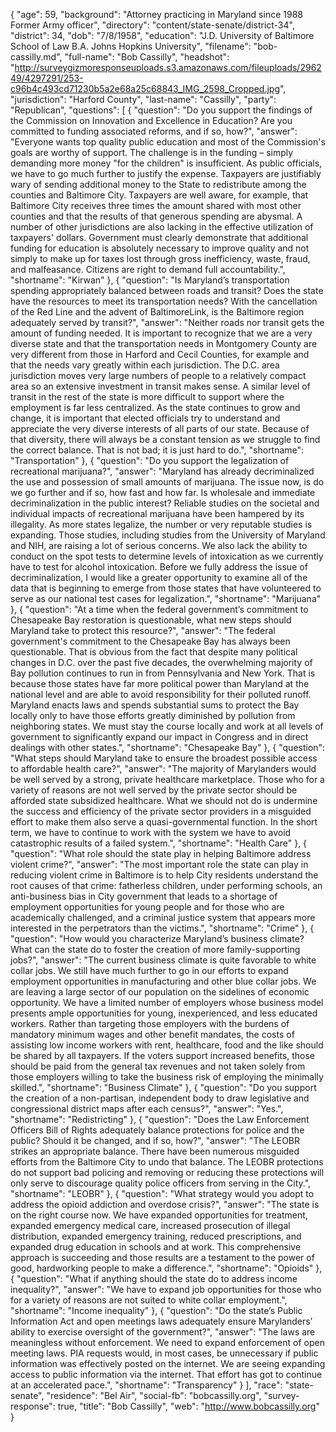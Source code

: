 {
  "age": 59,
  "background": "Attorney practicing in Maryland since 1988 Former Army officer",
  "directory": "content/state-senate/district-34",
  "district": 34,
  "dob": "7/8/1958",
  "education": "J.D. University of Baltimore School of Law B.A. Johns Hopkins University",
  "filename": "bob-cassilly.md",
  "full-name": "Bob Cassilly",
  "headshot": "http://surveygizmoresponseuploads.s3.amazonaws.com/fileuploads/296249/4297291/253-c96b4c493cd71230b5a2e68a25c68843_IMG_2598_Cropped.jpg",
  "jurisdiction": "Harford County",
  "last-name": "Cassilly",
  "party": "Republican",
  "questions": [
    {
      "question": "Do you support the findings of the Commission on Innovation and Excellence in Education? Are you committed to funding associated reforms, and if so, how?",
      "answer": "Everyone wants top quality public education and most of the Commission's goals are worthy of support.  The challenge is in the funding – simply demanding more money \"for the children\" is insufficient.  As public officials, we have to go much further to justify the expense.  Taxpayers are justifiably wary of sending additional money to the State to redistribute among the counties and Baltimore City.  Taxpayers are well aware, for example, that Baltimore City receives three times the amount shared with most other counties and that the results of that generous spending are abysmal.  A number of other jurisdictions are also lacking in the effective utilization of taxpayers' dollars.  Government must clearly demonstrate that additional funding for education is absolutely necessary to improve quality and not simply to make up for taxes lost through gross inefficiency, waste, fraud, and malfeasance.  Citizens are right to demand full accountability.",
      "shortname": "Kirwan"
    },
    {
      "question": "Is Maryland’s transportation spending appropriately balanced between roads and transit? Does the state have the resources to meet its transportation needs? With the cancellation of the Red Line and the advent of BaltimoreLink, is the Baltimore region adequately served by transit?",
      "answer": "Neither roads nor transit gets the amount of funding needed.   It is important to recognize that we are a very diverse state and that the transportation needs in Montgomery County are very different from those in Harford and Cecil Counties, for example and that the needs vary greatly within each jurisdiction.   The D.C. area jurisdiction moves very large numbers of people to a relatively compact area so an extensive investment in transit makes sense.  A similar level of transit in the rest of the state is more difficult to support where the employment is far less centralized.   As the state continues to grow and change, it is important that elected officials try to understand and appreciate the very diverse interests of all parts of our state.  Because of that diversity, there will always be a constant tension as we struggle to find the correct balance.  That is not bad; it is just hard to do.",
      "shortname": "Transportation"
    },
    {
      "question": "Do you support the legalization of recreational marijuana?",
      "answer": "Maryland has already decriminalized the use and possession of small amounts of marijuana.  The issue now, is do we go further and if so, how fast and how far.   Is wholesale and immediate decriminalization in the public interest?  Reliable studies on the societal and individual impacts of recreational marijuana have been hampered by its illegality.  As more states legalize, the number or very reputable studies is expanding.    Those studies, including studies from the University of Maryland and NIH, are raising a lot of serious concerns.   We also lack the ability to conduct on the spot tests to determine levels of intoxication as we currently have to test for alcohol intoxication.   Before we fully address the issue of decriminalization, I would like a greater opportunity to examine all of the data that is beginning to emerge from those states that have volunteered to serve as our national test cases for legalization.",
      "shortname": "Marijuana"
    },
    {
      "question": "At a time when the federal government’s commitment to Chesapeake Bay restoration is questionable, what new steps should Maryland take to protect this resource?",
      "answer": "The federal government's commitment to the Chesapeake Bay has always been questionable.  That is obvious from the fact that despite many political changes in D.C. over  the past five  decades, the overwhelming majority of Bay pollution continues to run in from Pennsylvania and New York.  That is because those states have far more political power than Maryland at the national level and are able to avoid responsibility for their polluted runoff.  Maryland enacts laws and spends substantial sums to protect the Bay locally only to have those efforts greatly diminished by pollution from neighboring states.  We must stay the course locally and work at all levels of government to significantly expand our impact in Congress and in direct dealings with other states.",
      "shortname": "Chesapeake Bay"
    },
    {
      "question": "What steps should Maryland take to ensure the broadest possible access to affordable health care?",
      "answer": "The majority of Marylanders would be well served by a strong, private healthcare marketplace.  Those who for a variety of reasons are not well served by the private sector should be afforded state subsidized healthcare.  What we should not do is undermine the success and efficiency of the private sector providers in a misguided effort to make them also serve a quasi-governmental function.   In the short term, we have to continue to work with the system we have to avoid catastrophic results of a failed system.",
      "shortname": "Health Care"
    },
    {
      "question": "What role should the state play in helping Baltimore address violent crime?",
      "answer": "The most important role the state can play in reducing violent crime in Baltimore is to help City residents understand the root causes of that crime: fatherless children, under performing schools, an anti-business bias in City government that leads to a shortage of employment opportunities for young people and for those who are academically challenged, and a criminal justice system that appears more interested in the perpetrators than the victims.",
      "shortname": "Crime"
    },
    {
      "question": "How would you characterize Maryland’s business climate? What can the state do to foster the creation of more family-supporting jobs?",
      "answer": "The current business climate is quite favorable to white collar jobs.  We still have much further to go in our efforts to expand employment opportunities in manufacturing and other blue collar jobs.  We are leaving a large sector of our population on the sidelines of economic opportunity.  We have a limited number of employers whose business model presents ample opportunities for young, inexperienced, and less educated workers.  Rather than targeting those employers with the burdens of mandatory minimum wages and other benefit mandates, the costs of assisting low income workers with rent, healthcare, food and the like should be shared by all taxpayers.  If the voters support increased benefits, those should be paid from the general tax revenues and not taken solely from those employers willing  to take the business risk of employing the minimally skilled.",
      "shortname": "Business Climate"
    },
    {
      "question": "Do you support the creation of a non-partisan, independent body to draw legislative and congressional district maps after each census?",
      "answer": "Yes.",
      "shortname": "Redistricting"
    },
    {
      "question": "Does the Law Enforcement Officers Bill of Rights adequately balance protections for police and the public? Should it be changed, and if so, how?",
      "answer": "The LEOBR strikes an appropriate balance.  There have been numerous misguided efforts from the Baltimore City to undo that balance.    The LEOBR protections do not support bad policing and removing or reducing these protections will only serve to discourage quality police officers from serving in the City.",
      "shortname": "LEOBR"
    },
    {
      "question": "What strategy would you adopt to address the opioid addiction and overdose crisis?",
      "answer": "The state is on the right course now.  We have expanded opportunities for treatment, expanded emergency medical care, increased prosecution of illegal distribution, expanded emergency training, reduced prescriptions, and expanded drug education in schools and at work.  This comprehensive approach is succeeding  and those results are a testament to the power of good, hardworking people to make a difference.",
      "shortname": "Opioids"
    },
    {
      "question": "What if anything should the state do to address income inequality?",
      "answer": "We have to expand job opportunities for those who for a variety of reasons are not suited to white collar employment.",
      "shortname": "Income inequality"
    },
    {
      "question": "Do the state’s Public Information Act and open meetings laws adequately ensure Marylanders’ ability to exercise oversight of the government?",
      "answer": "The laws are meaningless without enforcement.  We need to expand enforcement of open meeting laws.   PIA requests would, in most cases, be unnecessary if public information was effectively posted on the internet.   We are seeing expanding access to public information via the internet.  That effort has got to continue at an accelerated pace.",
      "shortname": "Transparency"
    }
  ],
  "race": "state-senate",
  "residence": "Bel Air",
  "social-fb": "bobcassilly.org",
  "survey-response": true,
  "title": "Bob Cassilly",
  "web": "http://www.bobcassilly.org"
}
